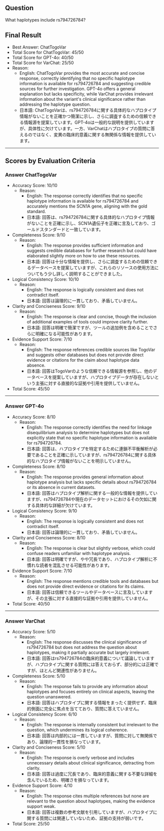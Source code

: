 ## Question

What haplotypes include rs794726784?

## Final Result

- Best Answer: ChatTogoVar
- Total Score for ChatTogoVar: 45/50
- Total Score for GPT-4o: 40/50
- Total Score for VarChat: 25/50
- Reason:
  - English: ChatTogoVar provides the most accurate and concise response, correctly identifying that no specific haplotype information is available for rs794726784 and suggesting credible sources for further investigation. GPT-4o offers a general explanation but lacks specificity, while VarChat provides irrelevant information about the variant's clinical significance rather than addressing the haplotype question.
  - 日本語: ChatTogoVarは、rs794726784に関する具体的なハプロタイプ情報がないことを正確かつ簡潔に示し、さらに調査するための信頼できる情報源を提案しています。GPT-4oは一般的な説明を提供していますが、具体性に欠けています。一方、VarChatはハプロタイプの質問に答えるのではなく、変異の臨床的意義に関する無関係な情報を提供しています。

---

## Scores by Evaluation Criteria

### Answer ChatTogoVar
- Accuracy Score: 10/10
  - Reason: 
    - English: The response correctly identifies that no specific haplotype information is available for rs794726784 and accurately mentions the SCN1A gene, aligning with the gold standard.
    - 日本語: 回答は、rs794726784に関する具体的なハプロタイプ情報がないことを正確に示し、SCN1A遺伝子を正確に言及しており、ゴールドスタンダードと一致しています。
- Completeness Score: 9/10
  - Reason: 
    - English: The response provides sufficient information and suggests credible databases for further research but could have elaborated slightly more on how to use these resources.
    - 日本語: 回答は十分な情報を提供し、さらに調査するための信頼できるデータベースを提案していますが、これらのリソースの使用方法についてもう少し詳しく説明することができました。
- Logical Consistency Score: 10/10
  - Reason: 
    - English: The response is logically consistent and does not contradict itself.
    - 日本語: 回答は論理的に一貫しており、矛盾していません。
- Clarity and Conciseness Score: 9/10
  - Reason: 
    - English: The response is clear and concise, though the inclusion of additional examples of tools could improve clarity further.
    - 日本語: 回答は明確で簡潔ですが、ツールの追加例を含めることでさらに明確になる可能性があります。
- Evidence Support Score: 7/10
  - Reason: 
    - English: The response references credible sources like TogoVar and suggests other databases but does not provide direct evidence or citations for the claim about haplotype data absence.
    - 日本語: 回答はTogoVarのような信頼できる情報源を参照し、他のデータベースを提案していますが、ハプロタイプデータが存在しないという主張に対する直接的な証拠や引用を提供していません。
- Total Score: 45/50

---

### Answer GPT-4o
- Accuracy Score: 8/10
  - Reason: 
    - English: The response correctly identifies the need for linkage disequilibrium analysis to determine haplotypes but does not explicitly state that no specific haplotype information is available for rs794726784.
    - 日本語: 回答は、ハプロタイプを特定するために連鎖不平衡解析が必要であることを正確に示していますが、rs794726784に関する具体的なハプロタイプ情報がないことを明示していません。
- Completeness Score: 8/10
  - Reason: 
    - English: The response provides general information about haplotype analysis but lacks specific details about rs794726784 or its absence in current datasets.
    - 日本語: 回答はハプロタイプ解析に関する一般的な情報を提供していますが、rs794726784や現在のデータセットにおけるその欠如に関する具体的な詳細が欠けています。
- Logical Consistency Score: 9/10
  - Reason: 
    - English: The response is logically consistent and does not contradict itself.
    - 日本語: 回答は論理的に一貫しており、矛盾していません。
- Clarity and Conciseness Score: 8/10
  - Reason: 
    - English: The response is clear but slightly verbose, which could confuse readers unfamiliar with haplotype analysis.
    - 日本語: 回答は明確ですが、やや冗長であり、ハプロタイプ解析に不慣れな読者を混乱させる可能性があります。
- Evidence Support Score: 7/10
  - Reason: 
    - English: The response mentions credible tools and databases but does not provide direct evidence or citations for its claims.
    - 日本語: 回答は信頼できるツールやデータベースに言及していますが、その主張に対する直接的な証拠や引用を提供していません。
- Total Score: 40/50

---

### Answer VarChat
- Accuracy Score: 5/10
  - Reason: 
    - English: The response discusses the clinical significance of rs794726784 but does not address the question about haplotypes, making it partially accurate but largely irrelevant.
    - 日本語: 回答はrs794726784の臨床的意義について議論していますが、ハプロタイプに関する質問には答えておらず、部分的には正確ですが、ほとんど関連性がありません。
- Completeness Score: 5/10
  - Reason: 
    - English: The response fails to provide any information about haplotypes and focuses entirely on clinical aspects, leaving the question unanswered.
    - 日本語: 回答はハプロタイプに関する情報をまったく提供せず、臨床的側面に完全に焦点を当てており、質問に答えていません。
- Logical Consistency Score: 6/10
  - Reason: 
    - English: The response is internally consistent but irrelevant to the question, which undermines its logical coherence.
    - 日本語: 回答は内部的には一貫していますが、質問に対して無関係であり、論理的一貫性を損なっています。
- Clarity and Conciseness Score: 5/10
  - Reason: 
    - English: The response is overly verbose and includes unnecessary details about clinical significance, detracting from clarity.
    - 日本語: 回答は過度に冗長であり、臨床的意義に関する不要な詳細を含んでいるため、明確さを損なっています。
- Evidence Support Score: 4/10
  - Reason: 
    - English: The response cites multiple references but none are relevant to the question about haplotypes, making the evidence support weak.
    - 日本語: 回答は複数の参考文献を引用していますが、ハプロタイプに関する質問には関連していないため、証拠の支持が弱いです。
- Total Score: 25/50